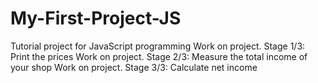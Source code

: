 # My-First-Project-JS
Tutorial project for JavaScript programming
Work on project. Stage 1/3: Print the prices
Work on project. Stage 2/3: Measure the total income of your shop
Work on project. Stage 3/3: Calculate net income
